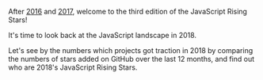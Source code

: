 After [2016](/2016/en) and [2017](/2017/en), welcome to the third edition of the JavaScript Rising Stars!

It's time to look back at the JavaScript landscape in 2018.

Let's see by the numbers which projects got traction in 2018 by comparing the numbers of stars added on GitHub over the last 12 months, and find out who are 2018's JavaScript Rising Stars.
